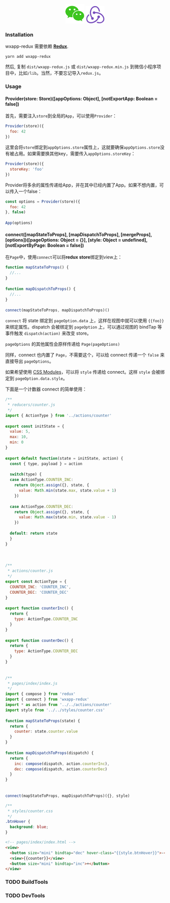 <div align="center">
	<img src="assets/wechat.png" width="60" />
	<img src="assets/redux.png" width="60" />
</div>


### Installation

wxapp-redux 需要依赖 **[Redux](https://github.com/reactjs/redux)**.


	yarn add wxapp-redux


然后, 复制 `dist/wxapp-redux.js` 或 `dist/wxapp-redux.min.js` 到微信小程序项目中，比如`/lib`。当然，不要忘记导入`redux.js`。




### Usage


#### Provider(store: Store)([appOptions: Object], [notExportApp: Boolean = false])

首先，需要注入`store`到全局的`App`，可以使用`Provider`：


```js
Provider(store)({
  foo: 42		
})
```


这里会将`store`绑定到`appOptions.store`属性上，这就要确保`appOptions.store`没有被占用。如果需要换其他key，需要传入`appOptions.storeKey`：


```js
Provider(store)({
  storeKey: 'foo'
})
```

Provider将多余的属性传递给App，并在其中已经内置了App。如果不想内置，可以传入一个false：

```js
const options = Provider(store)({
  foo: 42
}, false)

App(options)
```


#### connect([mapStateToProps], [mapDispatchToProps], [mergeProps], [options])([pageOptions: Object = {}], [style: Object = undefined], [notExportByPage: Boolean = false])

在`Page`中，使用`connect`可以将**redux store**绑定到view上：

```js
function mapStateToProps() {
  //...
}

function mapDispatchToProps() {
  //...
}

connect(mapStateToProps, mapDispatchToProps)()
```

`connect` 将 state 绑定到 `pageOption.data` 上，这样在视图中就可以使用 `{{foo}}` 来绑定属性。dispatch 会被绑定到 `pageOption` 上，可以通过视图的 bindTap 等事件触发 `dispatch(action)` 来改变 store。

`pageOptions` 的其他属性会原样传递给 `Page(pageOptions)`

同样，connect 也内置了 `Page`，不需要这个，可以给 connect 传递一个 `false` 来直接导出 `pageOptions`。

如果希望使用 [CSS Modules](https://github.com/css-modules/css-modules)，可以将 `style` 传递给 connect。这样 `style` 会被绑定到 `pageOption.data.style`。

下面是一个计数器 connect 的简单使用：

```js
/**
 * reducers/counter.js
 */
import { ActionType } from '../actions/counter'

export const initState = {
  value: 5,
  max: 10,
  min: 0
}

export default function(state = initState, action) {
  const { type, payload } = action

  switch(type) {
  case ActionType.COUNTER_INC:
    return Object.assign({}, state, {
      value: Math.min(state.max, state.value + 1)
    })

  case ActionType.COUNTER_DEC:
    return Object.assign({}, state, {
      value: Math.max(state.min, state.value - 1)
    })

  default: return state
  }
}



/**
 * actions/counter.js
 */
export const ActionType = {
  COUNTER_INC: 'COUNTER_INC',
  COUNTER_DEC: 'COUNTER_DEC'
}

export function counterInc() {
  return {
    type: ActionType.COUNTER_INC
  }
}

export function counterDec() {
  return {
    type: ActionType.COUNTER_DEC
  }
}


/**
 * pages/index/index.js
 */
import { compose } from 'redux'
import { connect } from 'wxapp-redux'
import * as action from '../../actions/counter'
import style from '../../styles/counter.css'

function mapStateToProps(state) {
  return {
    counter: state.counter.value
  }
}

function mapDispatchToProps(dispatch) {
  return {
    inc: compose(dispatch, action.counterInc),
    dec: compose(dispatch, action.counterDec)
  }
}


connect(mapStateToProps, mapDispatchToProps)({}, style)
```

```css
/**
 * styles/counter.css
 */
.btnHover {
  background: blue;
}
```

```html
<!-- pages/index/index.html -->
<view>
  <button size="mini" bindtap="dec" hover-class="{{style.btnHover}}">-</button>
  <view>{{counter}}</view>
  <button size="mini" bindtap="inc">+</button>
</view>
```


### TODO BuildTools

### TODO DevTools
